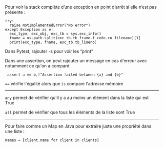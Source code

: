 

Pour voir la stack complète d’une exception en point d’arrêt si elle n’est pas présente : 

```
try:
  raise NotImplementedError("No error")
except Exception as e:
  exc_type, exc_obj, exc_tb = sys.exc_info()
  fname = os.path.split(exc_tb.tb_frame.f_code.co_filename)[1]
  print(exc_type, fname, exc_tb.tb_lineno)
```


Dans Pytest, rajouter -s pour voir les “print”

Dans une assertion, on peut rajouter un message en cas d'erreur avec notamment ce qu'on a comparé 

` assert a == b,f"Assertion failed between {a} and {b}"`


`==` vérifie l'égalité alors que `is` compare l'adresse mémoire


-------------

`any` permet de vérifier qu'il y a au moins un élément dans la liste qui est True

`all`  permet de vérifier que tous les éléments de la liste sont True

-------------

Pour faire comme un Map en Java pour extraire juste une propriété dans une liste : 

`names = [client.name for client in clients]`
